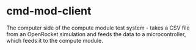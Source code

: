 # cmd-mod-client
The computer side of the compute module test system - takes a CSV file from an OpenRocket simulation and feeds the data to a microcontroller, which feeds it to the compute module.